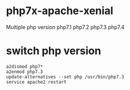 # php7x-apache-xenial
Multiple php version php7.1 php7.2 php7.3 php7.4


# switch php version
~~~
a2dismod php7*
a2enmod php7.3
update-alternatives --set php /usr/bin/php7.3
service apache2 restart
~~~

